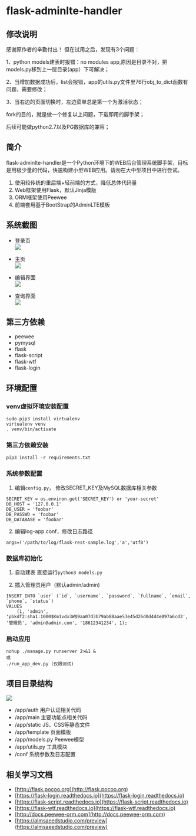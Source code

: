 # flask-adminlte-handler


## 修改说明
感谢原作者的辛勤付出！
但在试用之后，发现有3个问题：

1、python models建表时报错：no modules app,原因是目录不对，把models.py移到上一层目录(app）下可解决；

2、当增加数据成功后，list会报错，app的utils.py文件里76行obj_to_dict函数有问题，需要修改；

3、当右边的页面切换时，左边菜单总是第一个为激活状态；

fork的目的，就是做一个修复以上问题，下载即用的脚手架；

后续可能做python2.7以及PG数据库的兼容；


## 简介
flask-adminlte-handler是一个Python环境下的WEB后台管理系统脚手架，目标是用极少量的代码，快速构建小型WEB应用。请勿在大中型项目中进行尝试。  

1. 使用较传统的重后端+轻前端的方式，降低总体代码量
2. Web框架使用Flask，默认Jinja模版
3. ORM框架使用Peewee
4. 前端套用基于BootStrap的AdminLTE模板


## 系统截图
- 登录页  
![](http://oh0ra6igz.bkt.clouddn.com/0ot1s.jpg)

- 主页  
![](http://oh0ra6igz.bkt.clouddn.com/644d6.jpg)

- 编辑界面  
![](http://oh0ra6igz.bkt.clouddn.com/fojv1.jpg)  

- 查询界面  
![](http://oh0ra6igz.bkt.clouddn.com/vvelb.jpg)


## 第三方依赖
- peewee
- pymysql
- flask
- flask-script
- flask-wtf
- flask-login


## 环境配置
### venv虚拟环境安装配置
```
sudo pip3 install virtualenv
virtualenv venv
. venv/bin/activate
```

### 第三方依赖安装
```
pip3 install -r requirements.txt

```
### 系统参数配置
1. 编辑`config.py`， 修改SECRET_KEY及MySQL数据库相关参数
```
SECRET_KEY = os.environ.get('SECRET_KEY') or 'your-secret'
DB_HOST = '127.0.0.1'
DB_USER = 'foobar'
DB_PASSWD = 'foobar'
DB_DATABASE = 'foobar'
```

2. 编辑log-app.conf，修改日志路径
```
args=('/path/to/log/flask-rest-sample.log','a','utf8')
```

### 数据库初始化
1. 自动建表
直接运行`python3 models.py`

2. 插入管理员用户（默认admin/admin)
```
INSERT INTO `user` (`id`, `username`, `password`, `fullname`, `email`, `phone`, `status`)
VALUES
	(1, 'admin', 'pbkdf2:sha1:1000$Km1vdx3W$9aa07d3b79ab88aae53e45d26d0d4d4e097a6cd3', '管理员', 'admin@admin.com', '18612341234', 1);
```

### 启动应用
```
nohup ./manage.py runserver 2>&1 &
或
./run_app_dev.py (仅限测试)
```


## 项目目录结构
![](http://oh0ra6igz.bkt.clouddn.com/963uh.jpg)  
- /app/auth  用户认证相关代码
- /app/main  主要功能点相关代码
- /app/static  JS、CSS等静态文件
- /app/template  页面模版
- /app/models.py  Peewee模型
- /app/utils.py  工具模块
- /conf  系统参数及日志配置


## 相关学习文档
- [http://flask.pocoo.org](http://flask.pocoo.org)
- [https://flask-login.readthedocs.io](https://flask-login.readthedocs.io)
- [https://flask-script.readthedocs.io](https://flask-script.readthedocs.io)
- [https://flask-wtf.readthedocs.io](https://flask-wtf.readthedocs.io)
- [http://docs.peewee-orm.com](http://docs.peewee-orm.com)
- [https://almsaeedstudio.com/preview](https://almsaeedstudio.com/preview)
